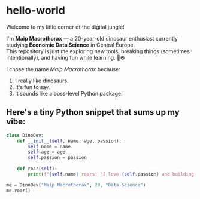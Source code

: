 # hello-world
Welcome to my little corner of the digital jungle!

I'm **Maip Macrothorax** — a 20-year-old dinosaur enthusiast currently studying **Economic Data Science** in Central Europe.  
This repository is just me exploring new tools, breaking things (sometimes intentionally), and having fun while learning. 🧠⚙️

I chose the name *Maip Macrothorax* because:  
1. I really like dinosaurs.  
2. It's fun to say.  
3. It sounds like a boss-level Python package.

## Here's a tiny Python snippet that sums up my vibe:

```python
class DinoDev:
    def __init__(self, name, age, passion):
        self.name = name
        self.age = age
        self.passion = passion
    
    def roar(self):
        print(f"{self.name} roars: 'I love {self.passion} and building cool stuff!'")

me = DinoDev("Maip Macrothorax", 20, "Data Science")
me.roar()